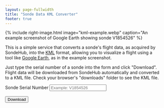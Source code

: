 ```yaml
---
layout: page-fullwidth
title: "Sonde Data KML Converter"
footer: true
---
```


{% include right-image.html
   image="kml-example.webp"
   caption="An example screenshot of Google Earth showing sonde V1854526"
%}

This is a simple service that converts a sonde's flight data, as acquired by
SondeHub, into the [KML](https://en.wikipedia.org/wiki/Keyhole_Markup_Language)
format, allowing you to visualize a flight using a tool like [Google
Earth](https://earth.google.com), as in the example screenshot.

Just type the serial number of a sonde into the form and click "Download".
Flight data will be downloaded from SondeHub automatically and converted to a
KML file. Check your browser's "downloads" folder to see the KML file.

<script>
  //let base_url = 'http://home.circlemud.org:8080/';
  let base_url = 'https://api.sondesearch.lectrobox.com/api/v1/';

  function download() {
    let serial = $('#serial_input_box').val();
    window.open(base_url + 'get_sonde_kml/' + serial);
    return false;
  }
</script>

<div class="form-group" style="clear:both">
  <form onsubmit="return download()">
    <label style="margin-top: 30px" for="serial_input_box" required="required">Sonde Serial Number</label>
    <input type="text" required class="form-control" name="serial_input_box" id="serial_input_box" placeholder="Example: V1854526">
    <div id="form_result" style="visibility: hidden">Form not submitted</div>
    <button type="submit" id="download_button" class="ladda-button" data-style="slide-right">Download</button>
  </form>
</div>
